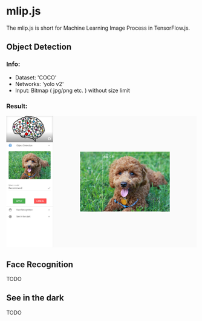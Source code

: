 # mlip.js

The mlip.js is short for Machine Learning Image Process in TensorFlow.js.

## Object Detection

### Info:

- Dataset: 'COCO'
- Networks: 'yolo v2'
- Input: Bitmap ( jpg/png etc. ) without size limit

### Result:

![](docs/imgs/object_result.png)

## Face Recognition

TODO

## See in the dark

TODO
